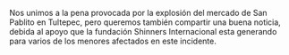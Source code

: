 Nos unimos a la pena provocada por la explosión del mercado de San Pablito en Tultepec, pero queremos también compartir una buena noticia, debida al apoyo que la fundación Shinners Internacional esta generando para varios de los menores afectados en este incidente.  